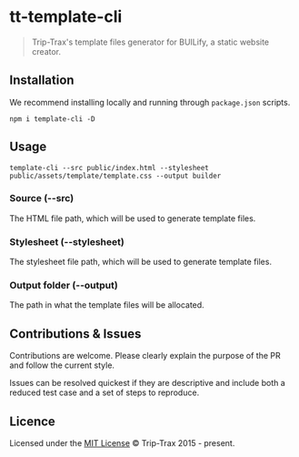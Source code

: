 # tt-template-cli

> Trip-Trax's template files generator for BUILify, a static website creator.

## Installation
We recommend installing locally and running through `package.json` scripts.

```shell
npm i template-cli -D
```

## Usage
```shell
template-cli --src public/index.html --stylesheet public/assets/template/template.css --output builder
```

### Source (--src)
The HTML file path, which will be used to generate template files.

### Stylesheet (--stylesheet)
The stylesheet file path, which will be used to generate template files.

### Output folder (--output)
The path in what the template files will be allocated.

## Contributions & Issues
Contributions are welcome. Please clearly explain the purpose of the PR and follow the current style.

Issues can be resolved quickest if they are descriptive and include both a reduced test case and a set of steps to reproduce.

## Licence
Licensed under the [MIT License](LICENSE) © Trip-Trax 2015 - present.

